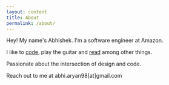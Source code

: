 ```yaml
---
layout: content
title: About
permalink: /about/
---
```


Hey! My name's Abhishek. I'm a software engineer at Amazon.

I like to [code](https://github.com/databhishek/), play the guitar and [read](https://www.goodreads.com/databhishek) among other things.

Passionate about the intersection of design and code.

Reach out to me at abhi.aryan98\[at]gmail.com


